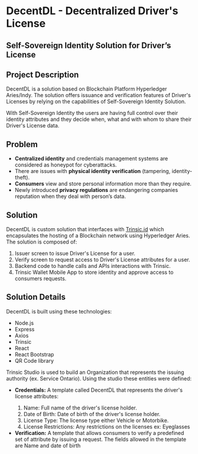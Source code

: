 # DecentDL - Decentralized Driver's License

## Self-Sovereign Identity Solution for Driver’s License

<h2> Project Description </h2>
DecentDL is a solution based on Blockchain Platform Hyperledger Aries/Indy. The solution offers issuance and verification features of Driver's Licenses by relying on the capabilities of Self-Sovereign Identity Solution.

With Self-Sovereign Identity the users are having full control over their identity attributes and they decide when, what and with whom to share 
their Driver's License data.

<h2> Problem </h2>
<ul>
    <li> <strong>Centralized identity</strong> and credentials management systems are considered as honeypot for cyberattacks. </li>
    <li> There are issues with <strong>physical identity verification</strong> (tampering, identity-theft). </li>
    <li> <strong>Consumers</strong> view and store personal information more than they require. </li>    
    <li> Newly introduced <strong>privacy regulations</strong> are endangering companies reputation when they deal with person’s data. </li>
</ul>

<h2> Solution </h2>
DecentDL is custom solution that interfaces with <a href="https://trinsic.id/">Trinsic.id</a> which encapsulates the hosting of a Blockchain network using Hyperledger Aries. The solution is composed of:
<ol>
    <li> Issuer screen to issue Driver's License for a user. </li>
    <li> Verify screen to request access to Driver's License attributes for a user. </li>
    <li> Backend code to handle calls and APIs interactions with Trinsic. </li>
    <li> Trinsic Wallet Mobile App to store identity and approve access to consumers requests. </li>
</ol>

<h2> Solution Details </h2>
DecentDL is built using these technologies:
<ul>
    <li> Node.js </li>
    <li> Express </li>
    <li> Axios </li>    
    <li> Trinsic </li>
    <li> React </li>
    <li> React Bootstrap </li>
    <li> QR Code library </li>
</ul>

Trinsic Studio is used to build an Organization that represents the issuing authority (ex. Service Ontario). Using the studio these entities were defined:
<ul>
    <li> <strong>Credentials:</strong> A template called DecentDL that represents the driver's license attributes: </li>
        <ol>
            <li>Name: Full name of the driver's license holder.</li>
            <li>Date of Birth: Date of birth of the driver's license holder.</li>
            <li>License Type: The license type either Vehicle or Motorbike.</li>
            <li>License Restrictions: Any restrictions on the licenses ex: Eyeglasses</li>
        </ol>
    <li> <strong>Verification:</strong> A template that allows consumers to verify a predefined set of attribute by issuing a request. The fields allowed in the template are Name and date of birth</li>
</ul>

